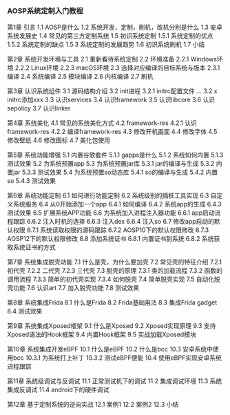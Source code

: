 ### AOSP系统定制入门教程

第1章 引言
1.1 AOSP是什么
1.2 系统开发，定制，刷机，改机分别是什么
1.3 安卓系统发展史
1.4 常见的第三方定制系统
1.5 初识系统定制
1.5.1 系统定制的优点
1.5.2 系统定制的缺点
1.5.3 系统定制的发展趋势
1.6 初识系统刷机
1.7 小结

第2章 系统开发环境与工具
2.1 重新看待系统定制
2.2 环境准备
2.2.1 Windows环境
2.2.2 Linux环境
2.2.3 macOS环境
2.3 选择对应编译的目标系统与版本
2.3.1 编译
2.4 系统编译
2.5 模块编译
2.6 内核编译
2.7 刷机

第3章 认识系统组件
3.1 源码结构介绍
3.2 init进程
3.2.1 initrc配置文件
...
3.2.x initrc添加xxx
3.3 认识services
3.4 认识framework
3.5 认识libcore
3.6 认识sepolicy
3.7 认识linker

第4章 系统美化
4.1 常见的系统美化方式
4.2 framework-res
4.2.1 认识framework-res
4.2.2 编译framework-res
4.3 修改开机画面
4.4 修改字体
4.5 修改壁纸
4.6 修改图标
4.7 美化包使用

第5章 系统功能增强
5.1 内置谷歌套件
5.1.1 gapps是什么
5.1.2 系统如何内置
5.1.3 测试效果
5.2 为系统预置app
5.3 为系统预置jar库
5.3.1 jar的编译与生成
5.3.2 内置jar
5.3.3 测试效果
5.4 为系统预置so动态库
5.4.1 so的编译与生成
5.4.2 内置so
5.4.3 测试效果

第6章 系统功能定制
6.1 如何进行功能定制
6.2 系统级别的插桩工具实现
6.3 自定义系统服务
6.4 从0开始添加一个app
6.4.1 如何编译
6.4.2 系统app的生成
6.4.3 测试效果
6.5 扩展系统APP功能
6.6 为系统加入进程注入器功能
6.6.1 app启动流程跟踪
6.6.2 注入时机的选择
6.6.3 注入dex
6.6.4 注入so
6.7 修改app启动的默认权限
6.7.1 系统读取权限的源码跟踪
6.7.2 AOSP10下的默认权限修改
6.7.3 AOSP12下的默认权限修改
6.8 添加系统证书
6.8.1 内置证书到系统
6.8.2 系统获取系统证书的方式

第7章 系统集成脱壳功能
7.1 什么是壳，为什么要加壳
7.2 常见壳的特征介绍
7.2.1 初代壳
7.2.2 二代壳
7.2.3 三代壳
7.3 脱壳的原理
7.3.1 类的加载流程
7.3.2 函数的调用流程
7.3.3 简单的初代壳实现
7.3.4 如何脱壳
7.4 简单脱壳实现
7.5 自动化脱壳功能
7.6 认识art
7.7 加入脱壳功能
7.8 测试效果

第8章 系统集成Frida
8.1 什么是Frida
8.2 Frida基础用法
8.3 集成Frida gadget
8.4 测试效果

第9章 系统集成Xposed框架
9.1 什么是Xposed
9.2 Xposed实现原理
9.3 支持Xposed语法的Hook框架
9.4 内置Hook框架
9.5 实战加载Xposed模块

第10章 系统集成开发eBPF
10.1 什么是eBPF
10.2 什么是bcc
10.3 安卓系统中使用bcc
10.3.1 为系统打上补丁
10.3.2 测试eBPF便能
10.4 使用eBPF实现安卓系统进程跟踪

第11章 系统级调试与反调试
11.1 正常测试机下的调试
11.2 集成调试环境
11.3 系统集成反调试
11.4 android下的硬件调试

第12章 基于定制系统的逆向实战
12.1 案例1
12.2 案例2
12.3 小结
